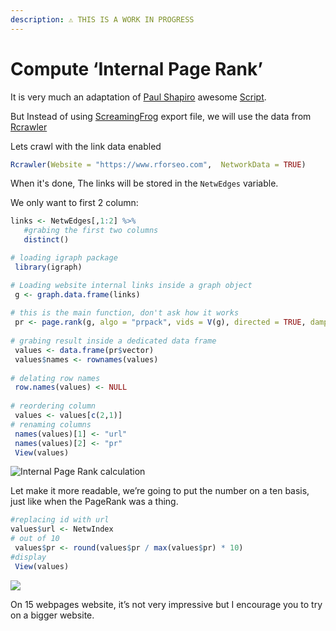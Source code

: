 ```yaml
---
description: ⚠️ THIS IS A WORK IN PROGRESS
---
```


# Compute ‘Internal Page Rank’

It is very much an adaptation of [Paul Shapiro](https://twitter.com/fighto) awesome [Script](https://gist.github.com/pshapiro/616b64a4e4399326c82c34734885d5bd).

But Instead of using [ScreamingFrog](https://www.screamingfrog.co.uk/) export file, we will use the data from [Rcrawler](../crawl/rcrawler.md)

Lets crawl with the link data enabled

```r
Rcrawler(Website = "https://www.rforseo.com",  NetworkData = TRUE)
```

When it's done, The links will be stored in the `NetwEdges` variable.  
  
We only want to first 2 column:

```r
links <- NetwEdges[,1:2] %>%
   #grabing the first two columns
   distinct() 

# loading igraph package
 library(igraph)

# Loading website internal links inside a graph object
 g <- graph.data.frame(links)
 
# this is the main function, don't ask how it works
 pr <- page.rank(g, algo = "prpack", vids = V(g), directed = TRUE, damping = 0.85)
 
# grabing result inside a dedicated data frame
 values <- data.frame(pr$vector)
 values$names <- rownames(values)
 
# delating row names
 row.names(values) <- NULL
 
# reordering column
 values <- values[c(2,1)]
# renaming columns
 names(values)[1] <- "url"
 names(values)[2] <- "pr"
 View(values)
```

![Internal Page Rank calculation](https://www.gokam.fr/wp-content/uploads/2020/03/Screenshot-2020-03-17-23.57.20.png)

Let make it more readable, we’re going to put the number on a ten basis, just like when the PageRank was a thing.

```r
#replacing id with url
values$url <- NetwIndex
# out of 10
 values$pr <- round(values$pr / max(values$pr) * 10)
#display
 View(values)
```

![](https://www.gokam.fr/wp-content/uploads/2020/03/Screenshot-2020-03-18-00.09.37.png)

On 15 webpages website, it’s not very impressive but I encourage you to try on a bigger website.

